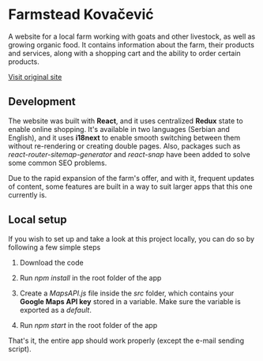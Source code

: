 # Farmstead Kovačević

A website for a local farm working with goats and other livestock, as well as growing organic food. It contains information about the farm, their products and services, along with a shopping cart and the ability to order certain products. 

[Visit original site](http://gazdinstvo-kovacevic.rs)

## Development

The website was built with **React**, and it uses centralized **Redux** state to enable online shopping. It's available in two languages (Serbian and English), and it uses **i18next** to enable smooth switching between them without re-rendering or creating double pages. Also, packages such as *react-router-sitemap-generator* and *react-snap* have been added to solve some common SEO problems.

Due to the rapid expansion of the farm's offer, and with it, frequent updates of content, some features are built in a way to suit larger apps that this one currently is.

## Local setup

If you wish to set up and take a look at this project locally, you can do so by following a few simple steps

1. Download the code

2. Run *npm install* in the root folder of the app

3. Create a *MapsAPI.js* file inside the *src* folder, which contains your **Google Maps API key** stored in a variable. Make sure the variable is exported as a *default*.

4. Run *npm start* in the root folder of the app

That's it, the entire app should work properly (except the e-mail sending script).
